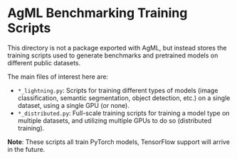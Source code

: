 # AgML Benchmarking Training Scripts

This directory is not a package exported with AgML, but instead stores the training scripts used
to generate benchmarks and pretrained models on different public datasets.

The main files of interest here are:

- `*_lightning.py`: Scripts for training different types of models (image classification, semantic
   segmentation, object detection, etc.) on a single dataset, using a single GPU (or none).
- `*_distributed.py`: Full-scale training scripts for training a model type on multiple datasets,
   and utilizing multiple GPUs to do so (distributed training).

**Note**: These scripts all train PyTorch models, TensorFlow support will arrive in the future.



